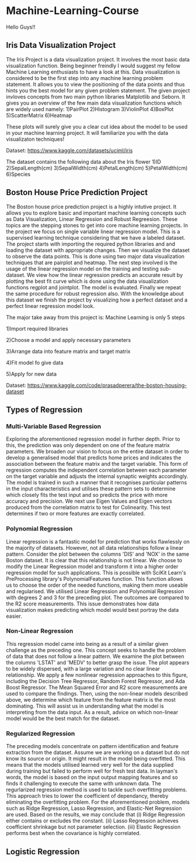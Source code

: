 # Machine-Learning-Course
Hello Guys!!

## Iris Data Visualization Project
The Iris Project is a data visualization project. It involves the most basic data visualization function. Being beginner freindly I would suggest my fellow Machine Learning enthusiasts to have a look at this. Data visualization is considered to be the first step into any machine learning problem statement. It allows you to view the positioning of the data points and thus hints you the best model for any given problem statement. The given project invloves concepts from two main python libraries Matplotlib and Seborn. It gives you an overview of the few main data visualization functions which are widely used namely: 1)PairPlot 2)Histogram 3)ViolinPlot 4)BoxPlot 5)ScatterMatrix 6)Heatmap

These plots will surely give you a clear cut idea about the model to be used in your machine learning project. It will familiarize you with the data visualizaton techniques!

Dataset: https://www.kaggle.com/datasets/uciml/iris

The dataset contains the following data about the Iris flower 1)ID 2)SepalLength(cm) 3)SepalWidth(cm) 4)PetalLength(cm) 5)PetalWidth(cm) 6)Species


## Boston House Price Prediction Project
The Boston house price prediction project is a highly intutive project. It allows you to explore basic and important machine learning concepts such as Data Visualization, Linear Regression and Robust Regreesion. These topics are the stepping stones to get into core machine learning projects. In the project we focus on single variable linear regression model. This is a supervised learning technique considering that we have a labeled dataset. The project starts with importing the required python libraries and and loading the dataset with appropriate changes. Then we visualize the dataset to observe the data points. This is done using two major data visualization techniques that are pairplot and heatmap. The next step involved is the usage of the linear regression model on the training and testing sub-dataset. We view how the linear regression predicts an accurate result by plotting the best fit curve which is done using the data visualization functions regplot and jointplot. The model is evaluated. Finally we repeat the same procedure for robust regression also. With the knowledge about this dataset we finish the project by visualizing how a perfect dataset and a perfect linear regression model look.

The major take away from this project is: Machine Learning is only 5 steps

1)Import required libraries

2)Choose a model and apply necessary parameters

3)Arrange data into feature matrix and target matrix

4)Fit model fo give data

5)Apply for new data

Dataset: https://www.kaggle.com/code/prasadperera/the-boston-housing-dataset


## Types of Regression ##
### Multi-Variable Based Regression ###
Exploring the aforementioned regression model in further depth. Prior to this, the prediction was only dependent on one of the feature matrix parameters. We broaden our vision to focus on the entire dataset in order to develop a generalised model that predicts home prices and indicates the association between the feature matrix and the target variable. This form of regression computes the independent correlation between each parameter on the target variable and adjusts the internal synaptic weights accordingly. The model is trained in such a manner that it recognises particular patterns in the input characteristics and utilises these pattern sets to determine which closely fits the test input and so predicts the price with more accuracy and precision. We next use Eigen Values and Eigen vectors produced from the correlation matrix to test for Colinearity. This test determines if two or more features are exactly correlated.

### Polynomial Regression ###
Linear regression is a fantastic model for prediction that works flawlessly on the majority of datasets. However, not all data relationships follow a linear pattern. Consider the plot between the columns 'DIS' and 'NOX' in the same Boston dataset. It is clear that this relationship is not linear. We choose to modify the Linear Regression model and transform it into a higher order regression model for such applications. This is possible with SciKit Learn's PreProcessing library's PolynomialFeatures function. This function allows us to choose the order of the needed functions, making them more useable and regularised. We utilised Linear Regression and Polynomial Regression with degrees 2 and 3 for the preceding plot. The outcomes are compared to the R2 score measurements. This issue demonstrates how data visualization makes predicting which model would best portray the data easier.

### Non-Linear Regression ###
This regression model came into being as a result of a similar given challenge as the preceding one. This concept seeks to handle the problem of data that does not follow a linear pattern. We examine the plot between the columns 'LSTAT' and 'MEDV' to better grasp the issue. The plot appears to be widely dispersed, with a large variation and no clear linear relationship. We apply a few nonlinear regression approaches to this figure, including the Decision Tree Regressor, Random Forest Regressor, and Ada Boost Regressor. The Mean Squared Error and R2 score measurements are used to compare the findings. Then, using the non-linear models described above, we determine which feature from the feature matrix is the most dominating. This will assist us in understanding what the model is interpreting from the data input. As a result, advice on which non-linear model would be the best match for the dataset.

### Regularized Regression ###
The preceding models concentrate on pattern identification and feature extraction from the dataset. Assume we are working on a dataset but do not know its source or origin. It might result in the model being overfitted. This means that the models utilised learned very well for the data supplied during training but failed to perform well for fresh test data. In layman's words, the model is based on the input output mapping features and so finds it challenging to execute the same with unknown data. The regurlarized regression method is used to tackle such overfitting problems. This approach tries to lower the coefficient of dependancy, thereby eliminating the overfitting problem. For the aforementioned problem, models such as Ridge Regression, Lasso Regression, and Elastic-Net Regression are used. Based on the results, we may conclude that (i) Ridge Regression either contains or excludes the constant. (ii) Lasso Regression achieves coefficient shrinkage but not parameter selection. (iii) Elastic Regression performs best when the covariance is highly correlated.


## Logistic Regression ##
